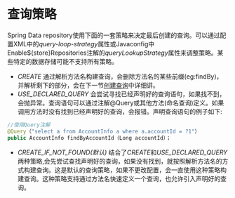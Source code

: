 # 查询策略
Spring Data repository使用下面的一套策略来决定最后创建的查询。可以通过配置XML中的*query-loop-strategy*属性或Javaconfig中Enable${store}Repositories注解的*queryLookupStrategy*属性来调整策略。某些特定的数据存储可能不支持所有策略。

* *CREATE* 通过解析方法名构建查询，会删除方法名的某些前缀(eg:findBy)，并解析剩下的部分，会在下一节[创建查询](./4.4.2.md)中详细讲。
* *USE_DECLARED_QUERY* 会尝试寻找已经声明好的查询语句，如果找不到，会抛异常。查询语句可以通过注解@Query或其他方法(命名查询)定义。如果调用方法时没有找到已经声明好的查询，会报错。声明查询语句的例子如下:

```java
//使用Query注解
@Query（"select a from AccountInfo a where a.accountId = ?1"）
public AccountInfo findByAccountId（Long accountId）；

```
* *CREATE_IF_NOT_FOUND(默认)* 结合了*CREATE*和*USE_DECLARED_QUERY* 两种策略,会先尝试查找声明好的查询，如果没有找到，就按照解析方法名的方式构建查询。这是默认的查询策略，如果不更改配置，会一直使用这种策略构建查询。这种策略支持通过方法名快速定义一个查询，也允许引入声明好的查询。
